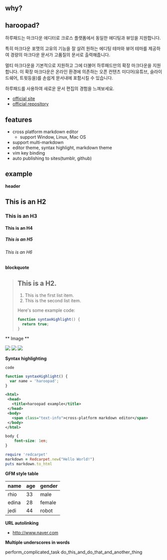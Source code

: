## why?

## haroopad?
하루패드는 마크다운 에디터로 크로스 플랫폼에서 동일한 에디팅과 뷰잉을 지원합니다.

특히 마크다운 포맷의 고유의 기능을 잘 살려 원하는 에디팅 테마와 뷰어 테마를 제공하여 경량의 마크다운 문서가 고품질의 문서로 출력해줍니다.

멀티 마크다운을 기본적으로 지원하고 그에 더불어 하루패드만의 확장 마크다운을 지원합니다. 이 확장 마크다운은 온라인 환경에 의존하는 오픈 컨텐츠 미디어(유튜브, 슬라이드쉐어, 트윗등을)를 손쉽게 문서내에 포함시킬 수 있습니다. 

하루패드를 사용하여 새로운 문서 편집의 경험을 느껴보세요.

* [official site](http://pad.haroopress.com)
* [official repository](https://github.com/rhiokim/haroopad)

## features
* cross platform markdown editor
	- support Window, Linux, Mac OS
* support multi-markdown
* editor theme, syntax highlight, markdown theme
* vim key binding
* auto publishing to sites(tumblr, github)

## example

**header**

## This is an H2
### This is an H3
#### This is an H4
##### This is an H5
###### This is an H6

**blockquote**

> ## This is a H2.
> 
> 1.   This is the first list item.
> 2.   This is the second list item.
> 
> Here's some example code:
> 
> ```js
> function syntaxHighlight() {
>   return true;
> }
> ```

** Image **

![](http://placekitten.com/g/160/180)
![](http://placekitten.com/g/160/180)
![](http://placekitten.com/g/160/180)

**Syntax highlighting**

`code`

```js
function syntaxHighlight() {
  var name = 'haroopad';
}
```

```xml
<html>
 <head>
   <title>haroopad example</title>
 </head>
 <body>
   <span class="text-info">cross-platform markdown editor</span>
 </body>
</html>
```

```css
body {
	font-size: 1em;
}
```

```ruby
require 'redcarpet'
markdown = Redcarpet.new("Hello World!")
puts markdown.to_html
```

**GFM style table**

name | age | gender
---|---|---|
rhio | 33 | male
edina | 28 | female
jedi | 44 | robot


**URL autolinking**

* http://www.naver.com

**Multiple underscores in words**

perform_complicated_task
do_this_and_do_that_and_another_thing


